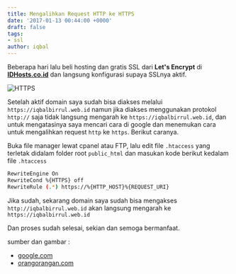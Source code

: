 ```yaml
---
title: Mengalihkan Request HTTP ke HTTPS
date: '2017-01-13 00:44:00 +0000'
draft: false
tags:
- ssl
author: iqbal
---
```


Beberapa hari lalu beli hosting dan gratis SSL dari **Let's Encrypt** di [**IDHosts.co.id**](http://idhosts.co.id) dan langsung konfigurasi supaya SSLnya aktif.

![HTTPS](https://gh.iqbal.id/blog/img/https-img.png)

Setelah aktif domain saya sudah bisa diakses melalui `https://iqbalbirrul.web.id` namun jika diakses menggunakan protokol `http://` saja tidak langsung mengarah ke `https://iqbalbirrul.web.id`, dan untuk mengatasinya saya mencari cara di google dan menemukan cara untuk mengalihkan request `http` ke `https`. Berikut caranya.

Buka file manager lewat cpanel atau FTP, lalu edit file `.htaccess` yang terletak didalam folder root `public_html` dan masukan kode berikut kedalam file `.htaccess`

```bash
RewriteEngine On
RewriteCond %{HTTPS} off
RewriteRule (.*) https://%{HTTP_HOST}%{REQUEST_URI}
```

Jika sudah, sekarang domain saya sudah bisa mengakses  `http://iqbalbirrul.web.id` akan langsung mengarah ke `https://iqbalbirrul.web.id`

Dan proses sudah selesai, sekian dan semoga bermanfaat.

sumber dan gambar :
- [google.com](//google.com)
- [orangorangan.com](//orangorangan.com)
